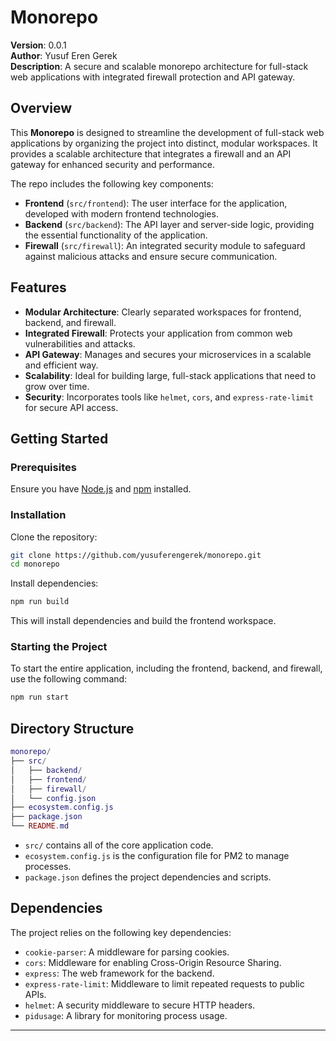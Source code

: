 # Monorepo

**Version**: 0.0.1  
**Author**: Yusuf Eren Gerek  
**Description**: A secure and scalable monorepo architecture for full-stack web applications with integrated firewall protection and API gateway.

## Overview

This **Monorepo** is designed to streamline the development of full-stack web applications by organizing the project into distinct, modular workspaces. It provides a scalable architecture that integrates a firewall and an API gateway for enhanced security and performance.

The repo includes the following key components:

- **Frontend** (`src/frontend`): The user interface for the application, developed with modern frontend technologies.
- **Backend** (`src/backend`): The API layer and server-side logic, providing the essential functionality of the application.
- **Firewall** (`src/firewall`): An integrated security module to safeguard against malicious attacks and ensure secure communication.

## Features

- **Modular Architecture**: Clearly separated workspaces for frontend, backend, and firewall.
- **Integrated Firewall**: Protects your application from common web vulnerabilities and attacks.
- **API Gateway**: Manages and secures your microservices in a scalable and efficient way.
- **Scalability**: Ideal for building large, full-stack applications that need to grow over time.
- **Security**: Incorporates tools like `helmet`, `cors`, and `express-rate-limit` for secure API access.

## Getting Started

### Prerequisites

Ensure you have [Node.js](https://nodejs.org/) and [npm](https://www.npmjs.com/) installed.

### Installation

Clone the repository:

```bash
git clone https://github.com/yusuferengerek/monorepo.git
cd monorepo
```

Install dependencies:

```bash
npm run build
```
This will install dependencies and build the frontend workspace.

### Starting the Project
To start the entire application, including the frontend, backend, and firewall, use the following command:
```bash
npm run start
```

## Directory Structure
```lua
monorepo/
├── src/
│   ├── backend/
│   ├── frontend/
│   ├── firewall/
│   └── config.json
├── ecosystem.config.js
├── package.json
└── README.md
```
- `src/` contains all of the core application code.
- `ecosystem.config.js` is the configuration file for PM2 to manage processes.
- `package.json` defines the project dependencies and scripts.

## Dependencies
The project relies on the following key dependencies:
- `cookie-parser`: A middleware for parsing cookies.
- `cors`: Middleware for enabling Cross-Origin Resource Sharing.
- `express`: The web framework for the backend.
- `express-rate-limit`: Middleware to limit repeated requests to public APIs.
- `helmet`: A security middleware to secure HTTP headers.
- `pidusage`: A library for monitoring process usage.
---
